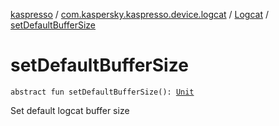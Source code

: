 [kaspresso](../../index.md) / [com.kaspersky.kaspresso.device.logcat](../index.md) / [Logcat](index.md) / [setDefaultBufferSize](./set-default-buffer-size.md)

# setDefaultBufferSize

`abstract fun setDefaultBufferSize(): `[`Unit`](https://kotlinlang.org/api/latest/jvm/stdlib/kotlin/-unit/index.html)

Set default logcat buffer size

